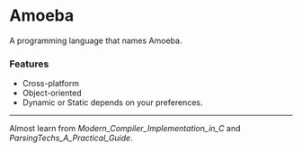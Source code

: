 # Amoeba
A programming language that names Amoeba.
### Features
* Cross-platform
* Object-oriented
* Dynamic or Static depends on your preferences.

***
Almost learn from *Modern_Compiler_Implementation_in_C* and *ParsingTechs_A_Practical_Guide*.

